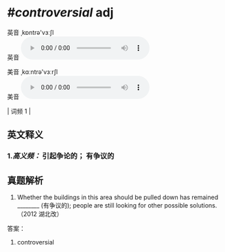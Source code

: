 # ***\#controversial*** adj
英音 ˌkɒntrə'vɜːʃl  
英音
<audio src="./media/controversial-B.aac" controls="controls"></audio>

美音 ˌkɑːntrə'vɜːrʃl  
美音
<audio src="./media/controversial.aac" controls="controls"></audio>



| 词频 1 |  

英文释义
---
### 1.*高义频：* **引起争论的； 有争议的**  


真题解析
---
1. Whether the buildings in this area should be pulled down has remained ________ (有争议的); people are still looking for other possible solutions.  （2012 湖北改）  

答案：
1. controversial  

